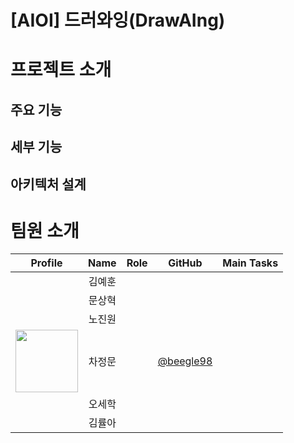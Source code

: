 # [AIOI] 드러와잉(DrawAIng)
# 프로젝트 소개
## 주요 기능
## 세부 기능
## 아키텍처 설계
# 팀원 소개
| Profile | Name | Role | GitHub | Main Tasks |
|:---:|:---:|:---:|:---:|:----|
| |김예훈| | | |
| |문상혁| | | |
| |노진원| | | |
|<img src="https://avatars.githubusercontent.com/beegle98" width="100">|차정문| |[@beegle98](https://github.com/beegle98)| |
| |오세학| | | |
| |김률아| | | |
